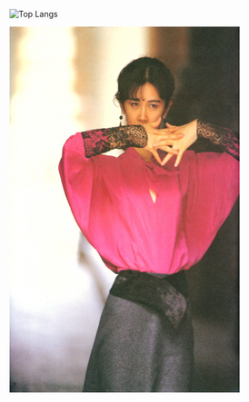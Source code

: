 
![Top Langs](https://github-readme-stats.vercel.app/api/top-langs/?username=kuanyi0226&layout=compact&theme=radical&hide=swig,cmake,makefile,assembly,jupyter_notebook)

<img width="405" height="645" src="https://github.com/kuanyi0226/kuanyi0226/blob/main/image008.jpg"/>
